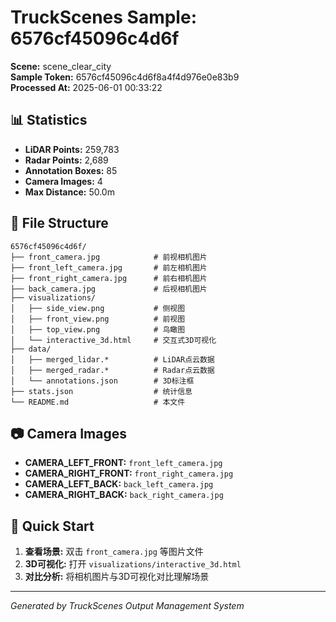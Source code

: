 # TruckScenes Sample: 6576cf45096c4d6f

**Scene:** scene_clear_city  
**Sample Token:** 6576cf45096c4d6f8a4f4d976e0e83b9  
**Processed At:** 2025-06-01 00:33:22  

## 📊 Statistics

- **LiDAR Points:** 259,783
- **Radar Points:** 2,689
- **Annotation Boxes:** 85
- **Camera Images:** 4
- **Max Distance:** 50.0m

## 📁 File Structure

```
6576cf45096c4d6f/
├── front_camera.jpg            # 前视相机图片
├── front_left_camera.jpg       # 前左相机图片
├── front_right_camera.jpg      # 前右相机图片
├── back_camera.jpg             # 后视相机图片
├── visualizations/
│   ├── side_view.png           # 侧视图
│   ├── front_view.png          # 前视图
│   ├── top_view.png            # 鸟瞰图
│   └── interactive_3d.html     # 交互式3D可视化
├── data/
│   ├── merged_lidar.*          # LiDAR点云数据
│   ├── merged_radar.*          # Radar点云数据
│   └── annotations.json        # 3D标注框
├── stats.json                  # 统计信息
└── README.md                   # 本文件
```

## 📷 Camera Images

- **CAMERA_LEFT_FRONT:** `front_left_camera.jpg`
- **CAMERA_RIGHT_FRONT:** `front_right_camera.jpg`
- **CAMERA_LEFT_BACK:** `back_left_camera.jpg`
- **CAMERA_RIGHT_BACK:** `back_right_camera.jpg`

## 🚀 Quick Start

1. **查看场景:** 双击 `front_camera.jpg` 等图片文件
2. **3D可视化:** 打开 `visualizations/interactive_3d.html`
3. **对比分析:** 将相机图片与3D可视化对比理解场景

---
*Generated by TruckScenes Output Management System*
